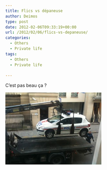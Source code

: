 ```yaml
---
title: Flics vs dépaneuse
author: Deimos
type: post
date: 2012-02-06T09:33:19+00:00
url: /2012/02/06/flics-vs-depaneuse/
categories:
  - Others
  - Private life
tags:
  - Others
  - Private life

---
```


C’est pas beau ça ?

![flic_vs_depaneuse-300x225](/images/flic_vs_depaneuse-300x225.jpg)
